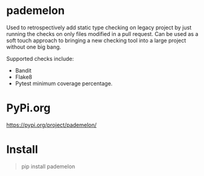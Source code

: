 # pademelon
Used to retrospectively add static type checking on legacy project by just
running the checks on only files modified in a pull request. Can be used as a
soft touch approach to bringing a new checking tool into a large project
without one big bang.

Supported checks include:
* Bandit
* Flake8
* Pytest minimum coverage percentage.

# PyPi.org
https://pypi.org/project/pademelon/

# Install
> pip install pademelon

